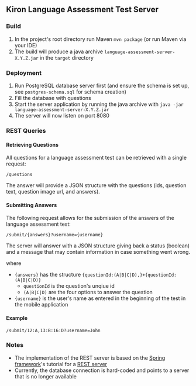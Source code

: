 ## Kiron Language Assessment Test Server

### Build 

1. In the project's root directory run Maven `mvn package` (or run Maven via your IDE) 
2. The build will produce a java archive `language-assessment-server-X.Y.Z.jar` in the `target` directory

### Deployment

1. Run PostgreSQL database server first (and ensure the schema is set up, see `postgres-schema.sql` for schema creation)
2. Fill the database with questions
3. Start the server application by running the java archive with `java -jar language-assessment-server-X.Y.Z.jar`
4. The server will now listen on port 8080

### REST Queries

#### Retrieving Questions

All questions for a language assessment test can be retrieved with a single request:

`/questions`

The answer will provide a JSON structure with the questions (ids, question text, question image url, and answers).

#### Submitting Answers

The following request allows for the submission of the answers of the language assessment test:

`/submit/{answers}?username={username}`

The server will answer with a JSON structure giving back a status (boolean) and a message that may contain information in case something went wrong.

where

* `{answers}` has the structure `{questionId:(A|B|C|D),}+{questionId:(A|B|C|D)}`
  * `questionId` is the question's unqiue id
  * `(A|B|C|D)` are the four options to answer the question
* `{username}` is the user's name as entered in the beginning of the test in the mobile application 
  
#### Example

`/submit/12:A,13:B:16:D?username=John`

### Notes

* The implementation of the REST server is based on the [Spring framework](https://spring.io/)'s tutorial for a [REST server](https://spring.io/guides/gs/rest-service/)
* Currently, the database connection is hard-coded and points to a server that is no longer available
